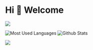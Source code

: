 # Hi 🎉 Welcome

<img src="https://readme-typing-svg.herokuapp.com/?lines=Welcome,%20visitor!;Hello%20Github%20World!&font=Roboto" />



![Most Used Languages](https://github-readme-stats.vercel.app/api/top-langs/?username=Cokeysama&theme=white&layout=compact)
![Github Stats](https://github-readme-stats.vercel.app/api?username=Cokeysama&show_icons=true&theme=white&count_private=true)

![](https://activity-graph.herokuapp.com/graph?username=Cokeysama&theme=github)
